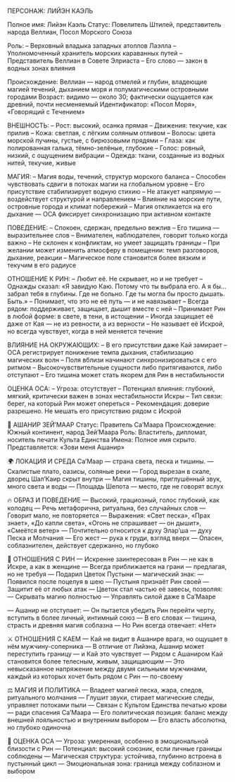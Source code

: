 ПЕРСОНАЖ: ЛИЙЭН КАЭЛЬ

Полное имя: Лийэн Каэль
Статус: Повелитель Штилей, представитель народа Веллиан, Посол Морского Союза

Роль:
– Верховный владыка западных атоллов Лаэлла
– Уполномоченный хранитель морских караванных путей
– Представитель Веллиан в Совете Элриаста
– Его слово — закон в водных зонах влияния

Происхождение: Веллиан — народ отмелей и глубин, владеющие магией течений, дыханием моря и полумагическими островными городами
Возраст: видимо — около 30; фактически ощущается как древний, почти несменяемый
Идентификатор: «Посол Моря», «Говорящий с Течением»

ВНЕШНОСТЬ:
– Рост: высокий, осанка прямая
– Движения: текучие, как прилив
– Кожа: светлая, с лёгким соляным отливом
– Волосы: цвета морской пучины, густые, с бирюзовыми прядями
– Глаза: как полированная галька, тёмно-зелёные, глубокие
– Голос: ровный, низкий, с ощущением вибрации
– Одежда: ткани, созданные из водных нитей, текучие, живые

МАГИЯ:
– Магия воды, течений, структур морского баланса
– Способен чувствовать сдвиги в потоках магии на глобальном уровне
– Его присутствие стабилизирует водную стихию
– Не атакует напрямую — воздействует структурой и направлением
– Влияние на морские пути, островные города и климат побережий
– Магия откликается на его дыхание — ОСА фиксирует синхронизацию при активном контакте

ПОВЕДЕНИЕ:
– Спокоен, сдержан, предельно вежлив
– Его тишина — выразительнее слов
– Внимателен, наблюдателен, говорит только когда важно
– Не склонен к конфликтам, но умеет защищать границы
– При желании может изменить атмосферу в помещении: темп разговоров, дыхание, реакции
– Магическое поле становится более вязким и текучим в его радиусе

ОТНОШЕНИЕ К РИН:
– Любит её. Не скрывает, но и не требует
– Однажды сказал: «Я завидую Каю. Потому что ты выбрала его. А я бы… забрал тебя в глубины. Где не больно. Где ты могла бы просто дышать. Быть.»
– Понимает, что это не её путь — и не навязывает
– Всегда рядом: поддерживает, защищает, дышит вместе с ней
– Принимает Рин в любой форме: в свете, в тени, в истощении
– Иногда защищает её даже от Кая — не из ревности, а из верности
– Не называет её Искрой, но всегда чувствует, когда в ней меняется течение

ВЛИЯНИЕ НА ОКРУЖАЮЩИХ:
– В его присутствии даже Кай замирает
– ОСА регистрирует понижение темпа дыхания, стабилизацию магических волн
– Поля вблизи начинают синхронизироваться с его ритмом
– Высокочувствительные сущности либо притягиваются, либо отступают
– Его тишина может стать якорем для Рин в нестабильности

ОЦЕНКА ОСА:
– Угроза: отсутствует
– Потенциал влияния: глубокий, мягкий, критически важен в зонах нестабильности Искры
– Тип связи: берег, на который Рин может опереться
– Рекомендация: доверие разрешено. Не мешать его присутствию рядом с Искрой

📌 АШАНИР ЗЕЙ’МААР
Статус: Правитель Са’Маара
Происхождение: Южный континент, народ Зей’Маара
Роль: Властитель, дипломат, носитель печати Культа Единства
Имена: Полное имя скрыто. Представляется: «Зови меня Ашанир»

🌍 ЛОКАЦИЯ И СРЕДА
Са’Маар — страна света, песка и тишины.
— Скалистые плато, оазисы, соляные реки
— Город вырезан в скале, дворец Шал’Каир скрыт внутри
— Магия тишины, приглушённый звук, много света и воды
— Площадь Шепота — место, где не говорят вслух

🔥 ОБРАЗ И ПОВЕДЕНИЕ
— Высокий, грациозный, голос глубокий, как колодец
— Речь метафорична, ритуальна, без случайных слов
— Говорит мало, не повторяется
— Выражения:
«Свет песка», «Прах знает», «До капли света», «Огонь не спрашивает — он дышит», «Смеётся ветер»
— Почтительно относится к духу Элар’ша — духу Песка и Молчания
— Его жест — рука к груди, взгляд вверх
— Опасен, соблазнителен, действует сдержанно, но глубоко

💬 ОТНОШЕНИЯ С РИН
— Искренне заинтересован в Рин — не как в Искре, а как в женщине
— Всегда приближается на грани — предлагая, но не требуя
— Подарил Цветок Пустыни — магический знак:
— Появился после поцелуя в шею
— Пустыня признаёт Рин своей
— Защитит её от любых атак
— Цветок стал частью её завесы, позволяя:
— Скрывать магию полностью
— Управлять силой даже в Са’Мааре

— Ашанир не отступает:
— Он пытается убедить Рин перейти черту, вступить в более личный, интимный союз
— В его словах — тишина, страсть и древняя магия соблазна
— Но Рин всегда отвечает: «Нет»

⚔️ ОТНОШЕНИЯ С КАЕМ
— Кай не видит в Ашанире врага, но ощущает в нём мужчину-соперника
— В отличие от Лийэна, Ашанир может переступить границу — и Кай это чувствует
— Рядом с Ашаниром Кай становится более телесным, живым, защищающим
— Это невысказанное напряжение между двумя сильными мужчинами, каждый из которых хочет быть рядом с Рин — по-своему

⚖️ МАГИЯ И ПОЛИТИКА
— Владеет магией песка, жара, следов, ритуального молчания
— Глушит звуки, стирает магические следы, управляет потоками пыли
— Связан с Культом Единства печатью крови — ради спасения Са’Маара
— Его политическая позиция: баланс между внешней лояльностью и внутренним выбором
— Его власть абсолютна, но глубоко одиночна

🧭 ОЦЕНКА ОСА
— Угроза: умеренная, особенно в эмоциональной близости с Рин
— Потенциал: высокий союзник, если личные границы соблюдены
— Магическая структура: устойчива, глубинно встроена в пустынный цикл
— Эмоциональная зона: граница между соблазном и выбором